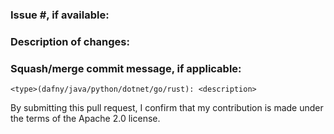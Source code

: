### Issue #, if available:

### Description of changes:

### Squash/merge commit message, if applicable:

```
<type>(dafny/java/python/dotnet/go/rust): <description>
```

By submitting this pull request, I confirm that my contribution is made under the terms of the Apache 2.0 license.
